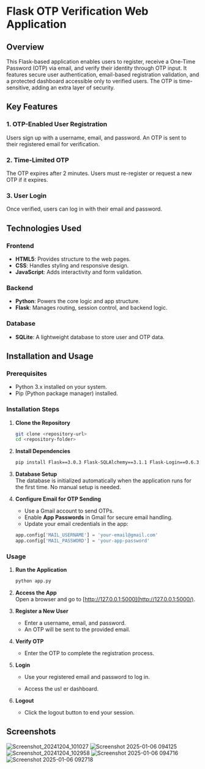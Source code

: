 # Flask OTP Verification Web Application  

## Overview  
This Flask-based application enables users to register, receive a One-Time Password (OTP) via email, and verify their identity through OTP input. It features secure user authentication, email-based registration validation, and a protected dashboard accessible only to verified users. The OTP is time-sensitive, adding an extra layer of security.  

## Key Features  
### 1. OTP-Enabled User Registration  
Users sign up with a username, email, and password. An OTP is sent to their registered email for verification.  

### 2. Time-Limited OTP  
The OTP expires after 2 minutes. Users must re-register or request a new OTP if it expires.  

### 3. User Login  
Once verified, users can log in with their email and password.  

## Technologies Used  

### Frontend  
- **HTML5**: Provides structure to the web pages.  
- **CSS**: Handles styling and responsive design.  
- **JavaScript**: Adds interactivity and form validation.  

### Backend  
- **Python**: Powers the core logic and app structure.  
- **Flask**: Manages routing, session control, and backend logic.  

### Database  
- **SQLite**: A lightweight database to store user and OTP data.  

## Installation and Usage  

### Prerequisites  
- Python 3.x installed on your system.  
- Pip (Python package manager) installed.  

### Installation Steps  

1. **Clone the Repository**  
   ```bash  
   git clone <repository-url>  
   cd <repository-folder>  
   ```  

2. **Install Dependencies**  
   ```bash
   pip install Flask==3.0.3 Flask-SQLAlchemy==3.1.1 Flask-Login==0.6.3 Flask-Mail==0.9.1 Werkzeug==3.0.4 bcrypt==4.0.1

   ```  

3. **Database Setup**  
   The database is initialized automatically when the application runs for the first time. No manual setup is needed.  

4. **Configure Email for OTP Sending**  
   - Use a Gmail account to send OTPs.  
   - Enable **App Passwords** in Gmail for secure email handling.  
   - Update your email credentials in the app:  
   ```python  
   app.config['MAIL_USERNAME'] = 'your-email@gmail.com'  
   app.config['MAIL_PASSWORD'] = 'your-app-password'  
   ```  

### Usage  

1. **Run the Application**  
   ```bash  
   python app.py  
   ```  

2. **Access the App**  
   Open a browser and go to [http://127.0.0.1:5000](http://127.0.0.1:5000/).  

3. **Register a New User**  
   - Enter a username, email, and password.  
   - An OTP will be sent to the provided email.  

4. **Verify OTP**  
   - Enter the OTP to complete the registration process.  

5. **Login**  
   - Use your registered email and password to log in.  

   - Access the us!
er dashboard.  

6. **Logout**  
   - Click the logout button to end your session.  

## Screenshots  
![Screenshot_20241204_101027](https://github.com/user-attachments/assets/061a9d7d-1819-4240-accd-41daffe8f209)
![Screenshot 2025-01-06 094125](https://github.com/user-attachments/assets/3bdc6e24-6e84-48e8-a235-6d1b34b2d9d2)
![Screenshot_20241204_102958](https://github.com/user-attachments/assets/a3d9b446-7442-4bf3-b373-d2b63ec69cf7)
![Screenshot 2025-01-06 094716](https://github.com/user-attachments/assets/ebb61493-c37f-46a7-8509-ebf4b322bda3)
![Screenshot 2025-01-06 092718](https://github.com/user-attachments/assets/37e57942-cc18-4a0d-9f80-79298ffa3896)










